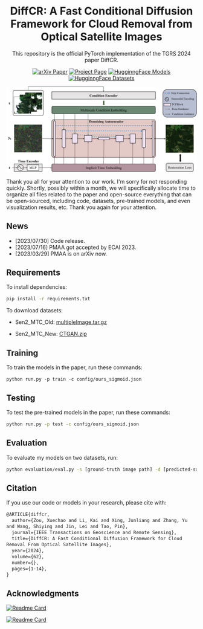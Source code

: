 <div align="center">
<h1 align="center">DiffCR: A Fast Conditional Diffusion Framework for Cloud Removal from Optical Satellite Images</h1>
<p align="center">This repository is the official PyTorch implementation of the TGRS 2024 paper DiffCR.</p>

[![arXiv Paper](https://img.shields.io/badge/arXiv-2308.04417-B31B1B)](https://arxiv.org/abs/2308.04417)
[![Project Page](https://img.shields.io/badge/Project%20Page-DiffCR-blue)](https://xavierjiezou.github.io/DiffCR/)
[![HugginngFace Models](https://img.shields.io/badge/🤗HugginngFace-Models-orange)](https://huggingface.co/XavierJiezou/diffcr-models)
[![HugginngFace Datasets](https://img.shields.io/badge/🤗HugginngFace-Datasets-orange)](https://huggingface.co/datasets/XavierJiezou/diffcr-datasets)

![DiffCR](image/README/diffcr.jpg)

</div>

Thank you all for your attention to our work. I'm sorry for not responding quickly. Shortly, possibly within a month, we will specifically allocate time to organize all files related to the paper and open-source everything that can be open-sourced, including code, datasets, pre-trained models, and even visualization results, etc. Thank you again for your attention.

## News

- [2023/07/30] Code release.
- [2023/07/16] PMAA got accepted by ECAI 2023.
- [2023/03/29] PMAA is on arXiv now.

## Requirements

To install dependencies:

```bash
pip install -r requirements.txt
```

<!-- >📋  Describe how to set up the environment, e.g. pip/conda/docker commands, download datasets, etc... -->

To download datasets:

- Sen2_MTC_Old: [multipleImage.tar.gz](https://doi.org/10.7910/DVN/BSETKZ)

- Sen2_MTC_New: [CTGAN.zip](https://drive.google.com/file/d/1-hDX9ezWZI2OtiaGbE8RrKJkN1X-ZO1P/view?usp=share_link)

## Training

To train the models in the paper, run these commands:

```train
python run.py -p train -c config/ours_sigmoid.json
```

<!-- >📋  Describe how to train the models, with example commands on how to train the models in your paper, including the full training procedure and appropriate hyperparameters. -->

## Testing

To test the pre-trained models in the paper, run these commands:

```bash
python run.py -p test -c config/ours_sigmoid.json
```

## Evaluation

To evaluate my models on two datasets, run:

```bash
python evaluation/eval.py -s [ground-truth image path] -d [predicted-sample image path]
```

<!-- >📋  Describe how to evaluate the trained models on benchmarks reported in the paper, give commands that produce the results (section below). -->

<!-- ## Pre-trained Models

You can download pretrained models here:

- Our awesome model trained on Sen2_MTC_Old: [diffcr_old.pth](/pretrained/diffcr_old.pth)
- Our awesome model trained on Sen2_MTC_New: [diffcr_new.pth](/pretrained/diffcr_new.pth) -->

<!-- >📋  Give a link to where/how the pretrained models can be downloaded and how they were trained (if applicable).  Alternatively you can have an additional column in your results table with a link to the models. -->

## Citation 

If you use our code or models in your research, please cite with:

```
@ARTICLE{diffcr,
  author={Zou, Xuechao and Li, Kai and Xing, Junliang and Zhang, Yu and Wang, Shiying and Jin, Lei and Tao, Pin},
  journal={IEEE Transactions on Geoscience and Remote Sensing}, 
  title={DiffCR: A Fast Conditional Diffusion Framework for Cloud Removal From Optical Satellite Images}, 
  year={2024},
  volume={62},
  number={},
  pages={1-14},
}
```

## Acknowledgments

[![Readme Card](https://github-readme-stats.vercel.app/api/pin/?username=Janspiry&repo=Palette-Image-to-Image-Diffusion-Models)](https://github.com/Janspiry/Palette-Image-to-Image-Diffusion-Models)

[![Readme Card](https://github-readme-stats.vercel.app/api/pin/?username=openai&repo=guided-diffusion)](https://github.com/openai/guided-diffusion)
